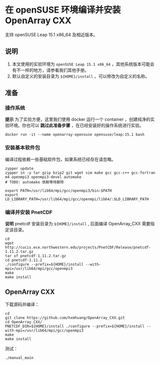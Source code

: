 # 在 openSUSE 环境编译并安装 OpenArray CXX

支持 openSUSE Leap 15.1 x86_64 及相近版本。

## 说明

1. 本文使用的实验环境为 `openSUSE Leap 15.1 x86_64` ，其他系统版本可能会有不一样的地方，请参看我们其他手册。
2. 默认自定义的安装目录为 `${HOME}/install` ，可以修改为自定义的名称。

## 准备

### 操作系统

**提示** 为了实验方便，这里我们使用 docker 运行一个 container ，创建纯净的实验环境。你也可以 **跳过此准备步骤** ，在已经安装好的操作系统进行实验。

```shell
docker run -it --name openarray-opensuse opensuse/leap:15.1 bash
```

### 安装基本软件包

编译过程依赖一些基础软件包，如果系统已经存在请忽略。

```shell
zypper update
zypper in -y tar gzip bzip2 git wget vim make gcc gcc-c++ gcc-fortran m4 openmpi3 openmpi3-devel automake
# TODO: automake 依赖等待删除

export PATH=/usr/lib64/mpi/gcc/openmpi3/bin:$PATH
export LD_LIBRARY_PATH=/usr/lib64/mpi/gcc/openmpi/lib64/:$LD_LIBRARY_PATH
```

### 编译并安装 PnetCDF

**说明** pnetcdf 安装目录为 `${HOME}/install` , 后面编译 OpenArray_CXX 需要指定该目录。

```shell
cd
wget http://cucis.ece.northwestern.edu/projects/PnetCDF/Release/pnetcdf-1.11.2.tar.gz
tar xf pnetcdf-1.11.2.tar.gz
cd pnetcdf-1.11.2
./configure --prefix=${HOME}/install --with-mpi=/usr/lib64/mpi/gcc/openmpi3
make
make install
```

## OpenArray CXX

下载源码并编译：

```shell
cd
git clone https://github.com/hxmhuang/OpenArray_CXX.git
cd OpenArray_CXX/
PNETCDF_DIR=${HOME}/install ./configure --prefix=${HOME}/install --with-mpi=/usr/lib64/mpi/gcc/openmpi3
make
make install
```

测试：

```shell
./manual_main
```

